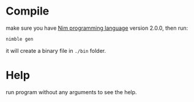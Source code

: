 # Compile
make sure you have [Nim programming language](https://nim-lang.org/) version 2.0.0, then run:
```bash
nimble gen
```
it will create a binary file in `./bin` folder.

# Help
run program without any arguments to see the help.
